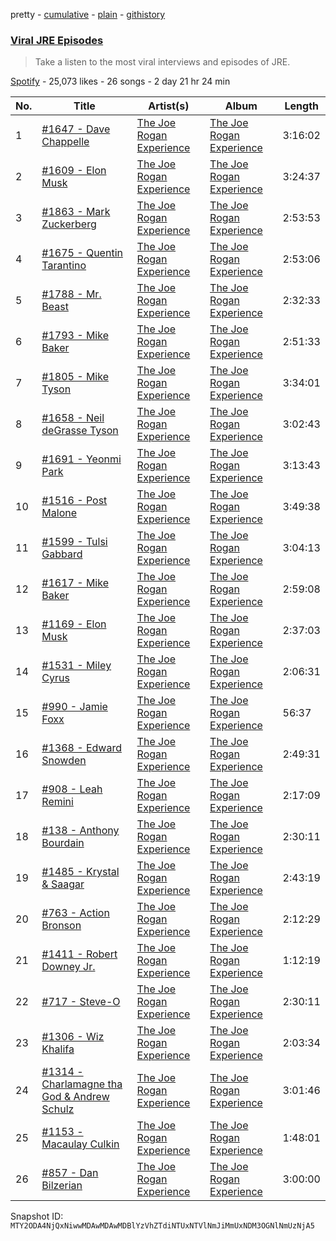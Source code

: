 pretty - [cumulative](/playlists/cumulative/37i9dQZF1DWV9nLxMZM7Cj.md) - [plain](/playlists/plain/37i9dQZF1DWV9nLxMZM7Cj) - [githistory](https://github.githistory.xyz/mackorone/spotify-playlist-archive/blob/main/playlists/plain/37i9dQZF1DWV9nLxMZM7Cj)

### [Viral JRE Episodes](https://open.spotify.com/playlist/37i9dQZF1DWV9nLxMZM7Cj)

> Take a listen to the most viral interviews and episodes of JRE.

[Spotify](https://open.spotify.com/user/spotify) - 25,073 likes - 26 songs - 2 day 21 hr 24 min

| No. | Title | Artist(s) | Album | Length |
|---|---|---|---|---|
| 1 | [\#1647 \- Dave Chappelle](https://open.spotify.com/episode/6uCmb5wbprKYnpGwtktjgd) | [The Joe Rogan Experience](https://open.spotify.com/show/4rOoJ6Egrf8K2IrywzwOMk) | [The Joe Rogan Experience](https://open.spotify.com/show/4rOoJ6Egrf8K2IrywzwOMk) | 3:16:02 |
| 2 | [\#1609 \- Elon Musk](https://open.spotify.com/episode/2aB2swgyXqbFA06AxPlFmr) | [The Joe Rogan Experience](https://open.spotify.com/show/4rOoJ6Egrf8K2IrywzwOMk) | [The Joe Rogan Experience](https://open.spotify.com/show/4rOoJ6Egrf8K2IrywzwOMk) | 3:24:37 |
| 3 | [\#1863 \- Mark Zuckerberg](https://open.spotify.com/episode/51gxrAActH18RGhKNza598) | [The Joe Rogan Experience](https://open.spotify.com/show/4rOoJ6Egrf8K2IrywzwOMk) | [The Joe Rogan Experience](https://open.spotify.com/show/4rOoJ6Egrf8K2IrywzwOMk) | 2:53:53 |
| 4 | [\#1675 \- Quentin Tarantino](https://open.spotify.com/episode/5cdu4y60lq6QXyUbhMpVWH) | [The Joe Rogan Experience](https://open.spotify.com/show/4rOoJ6Egrf8K2IrywzwOMk) | [The Joe Rogan Experience](https://open.spotify.com/show/4rOoJ6Egrf8K2IrywzwOMk) | 2:53:06 |
| 5 | [\#1788 \- Mr\. Beast](https://open.spotify.com/episode/5lokpznqvSrJO3gButgQvs) | [The Joe Rogan Experience](https://open.spotify.com/show/4rOoJ6Egrf8K2IrywzwOMk) | [The Joe Rogan Experience](https://open.spotify.com/show/4rOoJ6Egrf8K2IrywzwOMk) | 2:32:33 |
| 6 | [\#1793 \- Mike Baker](https://open.spotify.com/episode/44i3nQNm6yXV9jS9FUZHI0) | [The Joe Rogan Experience](https://open.spotify.com/show/4rOoJ6Egrf8K2IrywzwOMk) | [The Joe Rogan Experience](https://open.spotify.com/show/4rOoJ6Egrf8K2IrywzwOMk) | 2:51:33 |
| 7 | [\#1805 \- Mike Tyson](https://open.spotify.com/episode/2jAYGAbZHxReyhtK6kI5xG) | [The Joe Rogan Experience](https://open.spotify.com/show/4rOoJ6Egrf8K2IrywzwOMk) | [The Joe Rogan Experience](https://open.spotify.com/show/4rOoJ6Egrf8K2IrywzwOMk) | 3:34:01 |
| 8 | [\#1658 \- Neil deGrasse Tyson](https://open.spotify.com/episode/032MLx3jJ2ZNg0sQsuAueb) | [The Joe Rogan Experience](https://open.spotify.com/show/4rOoJ6Egrf8K2IrywzwOMk) | [The Joe Rogan Experience](https://open.spotify.com/show/4rOoJ6Egrf8K2IrywzwOMk) | 3:02:43 |
| 9 | [\#1691 \- Yeonmi Park](https://open.spotify.com/episode/0G5o6GYjWgbSvKG3W2W2xO) | [The Joe Rogan Experience](https://open.spotify.com/show/4rOoJ6Egrf8K2IrywzwOMk) | [The Joe Rogan Experience](https://open.spotify.com/show/4rOoJ6Egrf8K2IrywzwOMk) | 3:13:43 |
| 10 | [\#1516 \- Post Malone](https://open.spotify.com/episode/4AXFY38xsny7zkvPiOC0AE) | [The Joe Rogan Experience](https://open.spotify.com/show/4rOoJ6Egrf8K2IrywzwOMk) | [The Joe Rogan Experience](https://open.spotify.com/show/4rOoJ6Egrf8K2IrywzwOMk) | 3:49:38 |
| 11 | [\#1599 \- Tulsi Gabbard](https://open.spotify.com/episode/07juCiH3Wrv7AKilHwVWvf) | [The Joe Rogan Experience](https://open.spotify.com/show/4rOoJ6Egrf8K2IrywzwOMk) | [The Joe Rogan Experience](https://open.spotify.com/show/4rOoJ6Egrf8K2IrywzwOMk) | 3:04:13 |
| 12 | [\#1617 \- Mike Baker](https://open.spotify.com/episode/5g9cLclkRbwQKNqWiVZtna) | [The Joe Rogan Experience](https://open.spotify.com/show/4rOoJ6Egrf8K2IrywzwOMk) | [The Joe Rogan Experience](https://open.spotify.com/show/4rOoJ6Egrf8K2IrywzwOMk) | 2:59:08 |
| 13 | [\#1169 \- Elon Musk](https://open.spotify.com/episode/2B07nNz3WIl7ptnCpu3TEy) | [The Joe Rogan Experience](https://open.spotify.com/show/4rOoJ6Egrf8K2IrywzwOMk) | [The Joe Rogan Experience](https://open.spotify.com/show/4rOoJ6Egrf8K2IrywzwOMk) | 2:37:03 |
| 14 | [\#1531 \- Miley Cyrus](https://open.spotify.com/episode/0ZEDvQuPtAEBnXE37slSoX) | [The Joe Rogan Experience](https://open.spotify.com/show/4rOoJ6Egrf8K2IrywzwOMk) | [The Joe Rogan Experience](https://open.spotify.com/show/4rOoJ6Egrf8K2IrywzwOMk) | 2:06:31 |
| 15 | [\#990 \- Jamie Foxx](https://open.spotify.com/episode/7FeFdfdo08HdthnB5qFIO0) | [The Joe Rogan Experience](https://open.spotify.com/show/4rOoJ6Egrf8K2IrywzwOMk) | [The Joe Rogan Experience](https://open.spotify.com/show/4rOoJ6Egrf8K2IrywzwOMk) | 56:37 |
| 16 | [\#1368 \- Edward Snowden](https://open.spotify.com/episode/7MaJD5vZsNSNrKQVEk5gbD) | [The Joe Rogan Experience](https://open.spotify.com/show/4rOoJ6Egrf8K2IrywzwOMk) | [The Joe Rogan Experience](https://open.spotify.com/show/4rOoJ6Egrf8K2IrywzwOMk) | 2:49:31 |
| 17 | [\#908 \- Leah Remini](https://open.spotify.com/episode/5ZpGdcaP2hNnGxX0uDGh5L) | [The Joe Rogan Experience](https://open.spotify.com/show/4rOoJ6Egrf8K2IrywzwOMk) | [The Joe Rogan Experience](https://open.spotify.com/show/4rOoJ6Egrf8K2IrywzwOMk) | 2:17:09 |
| 18 | [\#138 \- Anthony Bourdain](https://open.spotify.com/episode/2DqY7ozqwSXlsYP73atrFA) | [The Joe Rogan Experience](https://open.spotify.com/show/4rOoJ6Egrf8K2IrywzwOMk) | [The Joe Rogan Experience](https://open.spotify.com/show/4rOoJ6Egrf8K2IrywzwOMk) | 2:30:11 |
| 19 | [\#1485 \- Krystal & Saagar](https://open.spotify.com/episode/0PhHBk6UNmUPFXOYmQduql) | [The Joe Rogan Experience](https://open.spotify.com/show/4rOoJ6Egrf8K2IrywzwOMk) | [The Joe Rogan Experience](https://open.spotify.com/show/4rOoJ6Egrf8K2IrywzwOMk) | 2:43:19 |
| 20 | [\#763 \- Action Bronson](https://open.spotify.com/episode/5PNjrwrX84oCUEfXP5VMw2) | [The Joe Rogan Experience](https://open.spotify.com/show/4rOoJ6Egrf8K2IrywzwOMk) | [The Joe Rogan Experience](https://open.spotify.com/show/4rOoJ6Egrf8K2IrywzwOMk) | 2:12:29 |
| 21 | [\#1411 \- Robert Downey Jr.](https://open.spotify.com/episode/3dVYvWrhLdKg5Znpn1YG9o) | [The Joe Rogan Experience](https://open.spotify.com/show/4rOoJ6Egrf8K2IrywzwOMk) | [The Joe Rogan Experience](https://open.spotify.com/show/4rOoJ6Egrf8K2IrywzwOMk) | 1:12:19 |
| 22 | [\#717 \- Steve\-O](https://open.spotify.com/episode/5sZgrIzweSgXVvUrRuV1hX) | [The Joe Rogan Experience](https://open.spotify.com/show/4rOoJ6Egrf8K2IrywzwOMk) | [The Joe Rogan Experience](https://open.spotify.com/show/4rOoJ6Egrf8K2IrywzwOMk) | 2:30:11 |
| 23 | [\#1306 \- Wiz Khalifa](https://open.spotify.com/episode/2AstM27Nxyos4q6gEVPvN0) | [The Joe Rogan Experience](https://open.spotify.com/show/4rOoJ6Egrf8K2IrywzwOMk) | [The Joe Rogan Experience](https://open.spotify.com/show/4rOoJ6Egrf8K2IrywzwOMk) | 2:03:34 |
| 24 | [\#1314 \- Charlamagne tha God & Andrew Schulz](https://open.spotify.com/episode/5E1PloA5UeUSDnGqLsaptX) | [The Joe Rogan Experience](https://open.spotify.com/show/4rOoJ6Egrf8K2IrywzwOMk) | [The Joe Rogan Experience](https://open.spotify.com/show/4rOoJ6Egrf8K2IrywzwOMk) | 3:01:46 |
| 25 | [\#1153 \- Macaulay Culkin](https://open.spotify.com/episode/084FFEJaBXFr7x05fuN7lD) | [The Joe Rogan Experience](https://open.spotify.com/show/4rOoJ6Egrf8K2IrywzwOMk) | [The Joe Rogan Experience](https://open.spotify.com/show/4rOoJ6Egrf8K2IrywzwOMk) | 1:48:01 |
| 26 | [\#857 \- Dan Bilzerian](https://open.spotify.com/episode/7Ldg6VqeAlNJUvZlWEIvuC) | [The Joe Rogan Experience](https://open.spotify.com/show/4rOoJ6Egrf8K2IrywzwOMk) | [The Joe Rogan Experience](https://open.spotify.com/show/4rOoJ6Egrf8K2IrywzwOMk) | 3:00:00 |

Snapshot ID: `MTY2ODA4NjQxNiwwMDAwMDAwMDBlYzVhZTdiNTUxNTVlNmJiMmUxNDM3OGNlNmUzNjA5`
